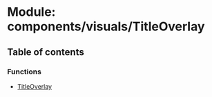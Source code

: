 # Module: components/visuals/TitleOverlay

## Table of contents

### Functions

- [TitleOverlay](../functions/components_visuals_TitleOverlay.TitleOverlay.md)
